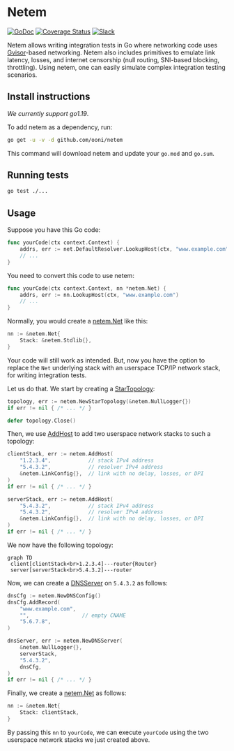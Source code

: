 # Netem

[![GoDoc](https://pkg.go.dev/badge/github.com/ooni/netem/)](https://pkg.go.dev/github.com/ooni/netem/v3) [![Coverage Status](https://coveralls.io/repos/github/ooni/netem/badge.svg?branch=main)](https://coveralls.io/github/ooni/netem?branch=main) [![Slack](https://slack.openobservatory.org/badge.svg)](https://slack.openobservatory.org/)

Netem allows writing integration tests in Go where networking code
uses [Gvisor](https://gvisor.dev/)-based networking. Netem also
includes primitives to emulate link latency, losses, and internet
censorship (null routing, SNI-based blocking, throttling). Using
netem, one can easily simulate complex integration testing scenarios.

## Install instructions

_We currently support go1.19_.

To add netem as a dependency, run:

```bash
go get -u -v -d github.com/ooni/netem
```

This command will download netem and update your `go.mod` and `go.sum`.

## Running tests

```bash
go test ./...
```

## Usage

Suppose you have this Go code:

```Go
func yourCode(ctx context.Context) {
	addrs, err := net.DefaultResolver.LookupHost(ctx, "www.example.com")
	// ...
}
```

You need to convert this code to use netem:

```Go
func yourCode(ctx context.Context, nn *netem.Net) {
	addrs, err := nn.LookupHost(ctx, "www.example.com")
	// ...
}
```

Normally, you would create a [netem.Net](
https://pkg.go.dev/github.com/ooni/netem#Net) like this:

```Go
nn := &netem.Net{
	Stack: &netem.Stdlib{},
}
```

Your code will still work as intended. But, now you have the
option to replace the `Net` underlying stack with an userspace
TCP/IP network stack, for writing integration tests.

Let us do that. We start by creating a [StarTopology](
https://pkg.go.dev/github.com/ooni/netem#StarTopology):

```Go
topology, err := netem.NewStarTopology(&netem.NullLogger{})
if err != nil { /* ... */ }

defer topology.Close()
```

Then, we use [AddHost](https://pkg.go.dev/github.com/ooni/netem#StarTopology.AddHost)
to add two userspace network stacks to such a topology:

```Go
clientStack, err := netem.AddHost(
	"1.2.3.4",            // stack IPv4 address
	"5.4.3.2",            // resolver IPv4 address
	&netem.LinkConfig{},  // link with no delay, losses, or DPI
)
if err != nil { /* ... */ }

serverStack, err := netem.AddHost(
	"5.4.3.2",            // stack IPv4 address
	"5.4.3.2",            // resolver IPv4 address
	&netem.LinkConfig{},  // link with no delay, losses, or DPI
)
if err != nil { /* ... */ }
```

We now have the following topology:

```mermaid
graph TD
 client[clientStack<br>1.2.3.4]---router{Router}
 server[serverStack<br>5.4.3.2]---router
```

Now, we can create a [DNSServer](
https://pkg.go.dev/github.com/ooni/netem#DNSServer)
on `5.4.3.2` as follows:

```Go
dnsCfg := netem.NewDNSConfig()
dnsCfg.AddRecord(
	"www.example.com",
	"",                 // empty CNAME
	"5.6.7.8",
)

dnsServer, err := netem.NewDNSServer(
	&netem.NullLogger{},
	serverStack,
	"5.4.3.2",
	dnsCfg,
)
if err != nil { /* ... */ }
```

Finally, we create a [netem.Net](
https://pkg.go.dev/github.com/ooni/netem#Net) as follows:

```Go
nn := &netem.Net{
	Stack: clientStack,
}
```

By passing this `nn` to `yourCode`, we can execute
`yourCode` using the two userspace network stacks we
just created above.

